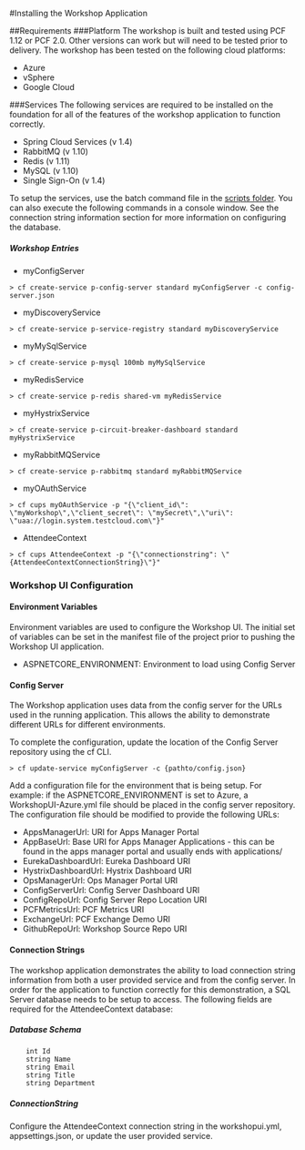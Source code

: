 #Installing the Workshop Application

##Requirements
###Platform
The workshop is built and tested using PCF 1.12 or PCF 2.0. Other versions can work but will need to be tested prior to delivery. The workshop has been tested on the following cloud platforms:

- Azure
- vSphere
- Google Cloud

###Services
The following services are required to be installed on the foundation for all of the features of the workshop application to function correctly.
- Spring Cloud Services (v 1.4)
- RabbitMQ (v 1.10)
- Redis (v 1.11)
- MySQL (v 1.10)
- Single Sign-On (v 1.4)

To setup the services, use the batch command file in the [scripts folder](https://github.com/corn-pivotal/Workshop-v3/tree/master/scripts). You can also execute the following commands in a console window. See the connection string information section for more information on configuring the database.

##### Workshop Entries
- myConfigServer

`> cf create-service p-config-server standard myConfigServer -c config-server.json`

- myDiscoveryService

`> cf create-service p-service-registry standard myDiscoveryService`

- myMySqlService

`> cf create-service p-mysql 100mb myMySqlService`

- myRedisService

`> cf create-service p-redis shared-vm myRedisService`

- myHystrixService

`> cf create-service p-circuit-breaker-dashboard standard myHystrixService`

- myRabbitMQService

`> cf create-service p-rabbitmq standard myRabbitMQService`

- myOAuthService

`> cf cups myOAuthService -p "{\"client_id\": \"myWorkshop\",\"client_secret\": \"mySecret\",\"uri\": \"uaa://login.system.testcloud.com\"}"`

- AttendeeContext

`> cf cups AttendeeContext -p "{\"connectionstring": \"{AttendeeContextConnectionString}\"}"`


### Workshop UI Configuration

#### Environment Variables
Environment variables are used to configure the Workshop UI. The initial set of variables can be set in the manifest file of the project prior to pushing the Workshop UI application.

- ASPNETCORE_ENVIRONMENT: Environment to load using Config Server

#### Config Server
The Workshop application uses data from the config server for the URLs used in the running application.  This allows the ability to demonstrate different URLs for different environments. 

To complete the configuration, update the location of the Config Server repository using the cf CLI. 

`> cf update-service myConfigServer -c {pathto/config.json}`

Add a configuration file for the environment that is being setup. For example: if the ASPNETCORE_ENVIRONMENT is set to Azure, a WorkshopUI-Azure.yml file should be placed in the config server repository. The configuration file should be modified to provide the following URLs:

- AppsManagerUrl: URI for Apps Manager Portal
- AppBaseUrl: Base URI for Apps Manager Applications - this can be found in the apps manager portal and usually ends with applications/
- EurekaDashboardUrl: Eureka Dashboard URI
- HystrixDashboardUrl: Hystrix Dashboard URI
- OpsManagerUrl: Ops Manager Portal URI
- ConfigServerUrl: Config Server Dashboard URI
- ConfigRepoUrl: Config Server Repo Location URI
- PCFMetricsUrl: PCF Metrics URI
- ExchangeUrl: PCF Exchange Demo URI
- GithubRepoUrl: Workshop Source Repo URI

#### Connection Strings
The workshop application demonstrates the ability to load connection string information from both a user provided service and from the config server. In order for the application to function correctly for this demonstration, a SQL Server database 
needs to be setup to access. The following fields are required for the AttendeeContext database:

##### Database Schema
        int Id
        string Name
        string Email
        string Title
        string Department

##### ConnectionString
Configure the AttendeeContext connection string in the workshopui.yml, appsettings.json, or update the user provided service.




